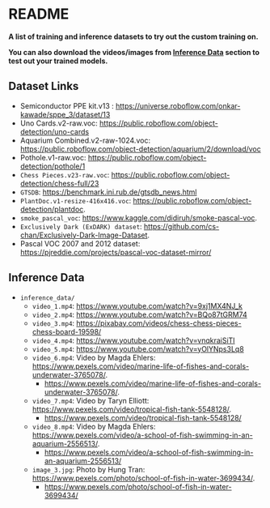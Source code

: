 # README



**A list of training and inference datasets to try out the custom training on.**

**You can also download the videos/images from [Inference Data](#Inference-Data) section to test out your trained models.**



## Dataset Links 
* Semiconductor PPE kit.v13 : https://universe.roboflow.com/onkar-kawade/sppe_3/dataset/13
* Uno Cards.v2-raw.voc: https://public.roboflow.com/object-detection/uno-cards
* Aquarium Combined.v2-raw-1024.voc: https://public.roboflow.com/object-detection/aquarium/2/download/voc
* Pothole.v1-raw.voc: https://public.roboflow.com/object-detection/pothole/1
* `Chess Pieces.v23-raw.voc`: https://public.roboflow.com/object-detection/chess-full/23
* `GTSDB`: https://benchmark.ini.rub.de/gtsdb_news.html
* `PlantDoc.v1-resize-416x416.voc`: https://public.roboflow.com/object-detection/plantdoc.
* `smoke_pascal_voc`: https://www.kaggle.com/didiruh/smoke-pascal-voc.
* `Exclusively Dark (ExDARK) dataset`: https://github.com/cs-chan/Exclusively-Dark-Image-Dataset.
* Pascal VOC 2007 and 2012 dataset: https://pjreddie.com/projects/pascal-voc-dataset-mirror/



## Inference Data

* `inference_data/`
  * `video_1.mp4`: https://www.youtube.com/watch?v=9xj1MX4NJ_k
  * `video_2.mp4`: https://www.youtube.com/watch?v=BQo87tGRM74
  * `video_3.mp4`: https://pixabay.com/videos/chess-chess-pieces-chess-board-19598/
  * `video_4.mp4`: https://www.youtube.com/watch?v=vnqkraiSiTI
  * `video_5.mp4`: https://www.youtube.com/watch?v=yOlYNps3Lq8
  * `video_6.mp4`: Video by Magda Ehlers: https://www.pexels.com/video/marine-life-of-fishes-and-corals-underwater-3765078/.
    * https://www.pexels.com/video/marine-life-of-fishes-and-corals-underwater-3765078/.
  * `video_7.mp4`: Video by Taryn Elliott: https://www.pexels.com/video/tropical-fish-tank-5548128/.
    * https://www.pexels.com/video/tropical-fish-tank-5548128/
  * `video_8.mp4`: Video by Magda Ehlers: https://www.pexels.com/video/a-school-of-fish-swimming-in-an-aquarium-2556513/.
    * https://www.pexels.com/video/a-school-of-fish-swimming-in-an-aquarium-2556513/
  * `image_3.jpg`: Photo by Hung Tran: https://www.pexels.com/photo/school-of-fish-in-water-3699434/.
    * https://www.pexels.com/photo/school-of-fish-in-water-3699434/
